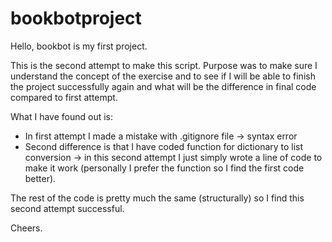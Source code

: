 # bookbotproject

Hello, bookbot is my first project. 

This is the second attempt to make this script. Purpose was to make sure I understand the concept of the exercise and to see if I will be able to finish the project successfully again and what will be the difference in final code compared to first attempt.

What I have found out is:
- In first attempt I made a mistake with .gitignore file -> syntax error
- Second difference is that I have coded function for dictionary to list conversion -> in this second attempt I just simply wrote a line of code to make it work (personally I prefer the function so I find the first code better).

The rest of the code is pretty much the same (structurally) so I find this second attempt successful.

Cheers.
